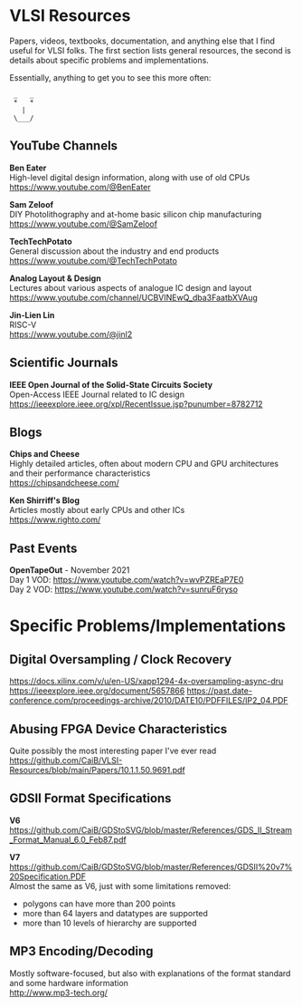 # VLSI Resources
Papers, videos, textbooks, documentation, and anything else that I find useful for VLSI folks. The first section lists general resources, the second is details about specific problems and implementations.

Essentially, anything to get you to see this more often:
```
 _   _
 *   *
   |
 \___/
```

## YouTube Channels
**Ben Eater**  
High-level digital design information, along with use of old CPUs  
https://www.youtube.com/@BenEater

**Sam Zeloof**  
DIY Photolithography and at-home basic silicon chip manufacturing  
https://www.youtube.com/@SamZeloof

**TechTechPotato**  
General discussion about the industry and end products  
https://www.youtube.com/@TechTechPotato

**Analog Layout & Design**  
Lectures about various aspects of analogue IC design and layout  
https://www.youtube.com/channel/UCBVINEwQ_dba3FaatbXVAug

**Jin-Lien Lin**  
RISC-V  
https://www.youtube.com/@jinl2


## Scientific Journals
**IEEE Open Journal of the Solid-State Circuits Society**  
Open-Access IEEE Journal related to IC design https://ieeexplore.ieee.org/xpl/RecentIssue.jsp?punumber=8782712


## Blogs
**Chips and Cheese**  
Highly detailed articles, often about modern CPU and GPU architectures and their performance characteristics  
https://chipsandcheese.com/

**Ken Shirriff's Blog**  
Articles mostly about early CPUs and other ICs  
https://www.righto.com/


## Past Events
**OpenTapeOut** - November 2021  
Day 1 VOD: https://www.youtube.com/watch?v=wvPZREaP7E0  
Day 2 VOD: https://www.youtube.com/watch?v=sunruF6ryso



# Specific Problems/Implementations
## Digital Oversampling / Clock Recovery
https://docs.xilinx.com/v/u/en-US/xapp1294-4x-oversampling-async-dru
https://ieeexplore.ieee.org/document/5657866
https://past.date-conference.com/proceedings-archive/2010/DATE10/PDFFILES/IP2_04.PDF


## Abusing FPGA Device Characteristics
Quite possibly the most interesting paper I've ever read  
https://github.com/CaiB/VLSI-Resources/blob/main/Papers/10.1.1.50.9691.pdf


## GDSII Format Specifications
**V6**  
https://github.com/CaiB/GDStoSVG/blob/master/References/GDS_II_Stream_Format_Manual_6.0_Feb87.pdf

**V7**  
https://github.com/CaiB/GDStoSVG/blob/master/References/GDSII%20v7%20Specification.PDF  
Almost the same as V6, just with some limitations removed:
- polygons can have more than 200 points
- more than 64 layers and datatypes are supported
- more than 10 levels of hierarchy are supported


## MP3 Encoding/Decoding
Mostly software-focused, but also with explanations of the format standard and some hardware information  
http://www.mp3-tech.org/